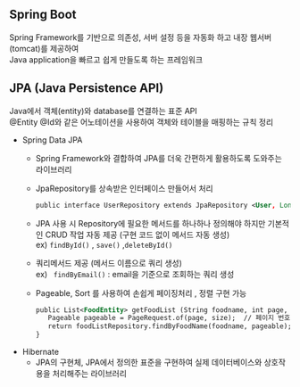 ## Spring Boot
Spring Framework를 기반으로 의존성, 서버 설정 등을 자동화 하고 내장 웹서버(tomcat)를 제공하여 <br/>
Java application을 빠르고 쉽게 만들도록 하는 프레임워크

## JPA (Java Persistence API)
Java에서 객체(entity)와 database를 연결하는 표준 API <br/>
@Entity @Id와 같은 어노테이션을 사용하여 객체와 테이블을 매핑하는 규칙 정리
- Spring Data JPA <br/>
  - Spring Framework와 결합하여 JPA를 더욱 간편하게 활용하도록 도와주는 라이브러리 
  - JpaRepository를 상속받은 인터페이스 만들어서 처리

    ```xml
    public interface UserRepository extends JpaRepository <User, Long> { } 
    ```
  - JPA 사용 시 Repository에 필요한 메서드를 하나하나 정의해야 하지만 기본적인 CRUD 작업 자동 제공 (구현 코드 없이 메서드 자동 생성) <br/>
    ex) `findById()` , `save()` ,`deleteById()`
  - 쿼리메서드 제공 (메서드 이름으로 쿼리 생성)  <br/>
    ex) ` findByEmail()` : email을 기준으로 조회하는 쿼리 생성
  - Pageable, Sort 를 사용하여 손쉽게 페이징처리 , 정렬 구현 가능
    
    ```xml
    public List<FoodEntity> getFoodList (String foodname, int page, int size) {
       Pageable pageable = PageRequest.of(page, size);  // 페이지 번호(page)와 페이지 크기(size) 설정
       return foodListRepository.findByFoodName(foodname, pageable);  // 지정된 이름으로 음식 리스트를 페이징하여 조회
    }
    ```
- Hibernate
  - JPA의 구현체, JPA에서 정의한 표준을 구현하여 실제 데이터베이스와 상호작용을 처리해주는 라이브러리


